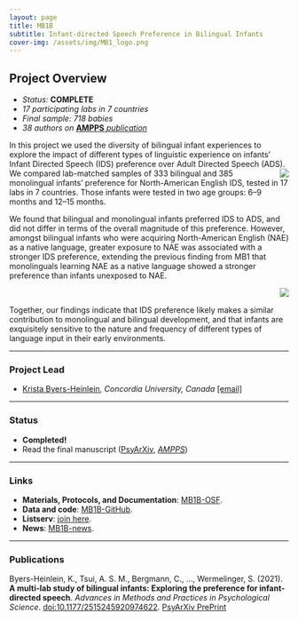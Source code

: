 ```yaml
---
layout: page
title: MB1B
subtitle: Infant-directed Speech Preference in Bilingual Infants
cover-img: /assets/img/MB1_logo.png
---
```


<!--
To-do:
- Add high resolution plot.
-->

## Project Overview

* *Status:* **COMPLETE**
* *17 participating labs in 7 countries*
* *Final sample: 718 babies* 
* *38 authors on* <a href="https://doi.org/10.1177/2515245920974622" target="_blank"><b>AMPPS</b> <i>publication</i></a>

In this project we used the diversity of bilingual infant experiences to explore the impact of different types of linguistic experience on infants’ Infant Directed Speech (IDS) preference over Adult Directed Speech (ADS). <img style="float: right;" src="/assets/img/eyetracking_unicph_2yo_3_300px.jpg"> We compared lab-matched samples of 333 bilingual and 385 monolingual infants’ preference for North-American English IDS, tested in 17 labs in 7 countries. Those infants were tested in two age groups: 6–9 months and 12–15 months.

We found that bilingual and monolingual infants preferred IDS to ADS, and did not differ in terms of the overall magnitude of this preference. However, amongst bilingual infants who were acquiring North-American English (NAE) as a native language, greater exposure to NAE was associated with a stronger IDS preference, extending the previous finding from MB1 that monolinguals learning NAE as a native language showed a stronger preference than infants unexposed to NAE.

<img style="float: right;" src="/assets/img/mb1b_plot1_lq_replace.jpg">
<br>

Together, our findings indicate that IDS preference likely makes a similar contribution to monolingual and bilingual development, and that infants are exquisitely sensitive to the nature and frequency of different types of language input in their early environments.


***
### Project Lead
* [Krista Byers-Heinlein](https://www.concordia.ca/artsci/psychology/faculty.html?fpid=krista-byers-heinlein), *Concordia University, Canada* [[email]](mailto:k.byers@concordia.ca)


***
### Status
* **Completed!** 
* Read the final manuscript ([PsyArXiv](https://psyarxiv.com/sqh9d/), [*AMPPS*](https://doi.org/10.1177/2515245920974622))


***
### Links
* **Materials, Protocols, and Documentation**: [MB1B-OSF](https://osf.io/zauhq/).
* **Data and code**: [MB1B-GitHub](https://github.com/manybabies/mb1b-analysis-public).
* **Listserv**: [join here](https://groups.google.com/forum/#!forum/manybabies-bilingual).
* **News**: [MB1B-news]({{site.baseurl}}/tags/#MB1B).


***
### Publications
Byers-Heinlein, K., Tsui, A. S. M., Bergmann, C., ..., Wermelinger, S. (2021). **A multi-lab study of bilingual infants: Exploring the preference for infant-directed speech**. *Advances in Methods and Practices in Psychological Science*. [doi:10.1177/2515245920974622](https://doi.org/10.1177/2515245920974622). [PsyArXiv PrePrint](https://doi.org/10.31234/osf.io/sqh9d)

<!--
**News release**: See also the news releases by
-->

